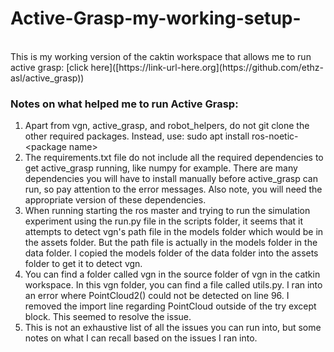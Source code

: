 # Active-Grasp-my-working-setup-
<br>
This is my working version of the caktin workspace that allows me to run active grasp:
[click here]([https://link-url-here.org](https://github.com/ethz-asl/active_grasp))

### Notes on what helped me to run Active Grasp:
1. Apart from vgn, active_grasp, and robot_helpers, do not git clone the other required packages. Instead, use: sudo apt install ros-noetic-\<package name\>
2. The requirements.txt file do not include all the required dependencies to get active_grasp running, like numpy for example. There are many dependencies you will have to install manually before active_grasp can run, so pay attention to the error messages. Also note, you will need the appropriate version of these dependencies.
3. When running starting the ros master and trying to run the simulation experiment using the run.py file in the scripts folder, it seems that it attempts to detect vgn's path file in the models folder which would be in the assets folder. But the path file is actually in the models folder in the data folder. I copied the models folder of the data folder into the assets folder to get it to detect vgn.
4. You can find a folder called vgn in the source folder of vgn in the catkin workspace. In this vgn folder, you can find a file called utils.py. I ran into an error where PointCloud2() could not be detected on line 96. I removed the import line regarding PointCloud outside of the try except block. This seemed to resolve the issue.
5. This is not an exhaustive list of all the issues you can run into, but some notes on what I can recall based on the issues I ran into.
